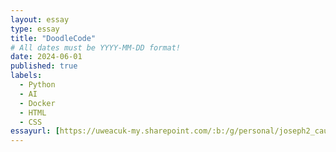 ```yaml
---
layout: essay
type: essay
title: "DoodleCode"
# All dates must be YYYY-MM-DD format!
date: 2024-06-01
published: true
labels:
  - Python
  - AI
  - Docker
  - HTML
  - CSS
essayurl: [https://uweacuk-my.sharepoint.com/:b:/g/personal/joseph2_cauvy-foster_live_uwe_ac_uk/ESFdMCxhESdJjXgsVfHJf2YB_ChJvaZVuW-Z6i7HxorihQ?e=YOd8St](https://uweacuk-my.sharepoint.com/:w:/g/personal/ngwe2_linn_live_uwe_ac_uk/EZo23Lph4gFOowdxfdDxYf4BE06Z7HiOrX2a2qewh6yUZg?e=vIZDIy)
---
```



